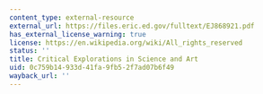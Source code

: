 ```yaml
---
content_type: external-resource
external_url: https://files.eric.ed.gov/fulltext/EJ868921.pdf
has_external_license_warning: true
license: https://en.wikipedia.org/wiki/All_rights_reserved
status: ''
title: Critical Explorations in Science and Art
uid: 0c759b14-933d-41fa-9fb5-2f7ad07b6f49
wayback_url: ''
---
```

